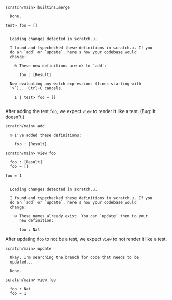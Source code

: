 ```ucm
scratch/main> builtins.merge

  Done.

```
``` unison
test> foo = []
```

```ucm

  Loading changes detected in scratch.u.

  I found and typechecked these definitions in scratch.u. If you
  do an `add` or `update`, here's how your codebase would
  change:
  
    ⍟ These new definitions are ok to `add`:
    
      foo : [Result]
  
  Now evaluating any watch expressions (lines starting with
  `>`)... Ctrl+C cancels.

    1 | test> foo = []
    

```
After adding the test `foo`, we expect `view` to render it like a test. (Bug: It doesn't.)

```ucm
scratch/main> add

  ⍟ I've added these definitions:
  
    foo : [Result]

scratch/main> view foo

  foo : [Result]
  foo = []

```
``` unison
foo = 1
```

```ucm

  Loading changes detected in scratch.u.

  I found and typechecked these definitions in scratch.u. If you
  do an `add` or `update`, here's how your codebase would
  change:
  
    ⍟ These names already exist. You can `update` them to your
      new definition:
    
      foo : Nat

```
After updating `foo` to not be a test, we expect `view` to not render it like a test.

```ucm
scratch/main> update

  Okay, I'm searching the branch for code that needs to be
  updated...

  Done.

scratch/main> view foo

  foo : Nat
  foo = 1

```
